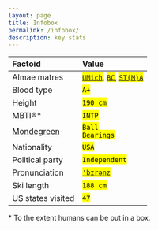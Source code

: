 ```yaml
---
layout: page
title: Infobox
permalink: /infobox/
description: key stats
---
```

| Factoid | Value |
| :---    | :---  |
| Almae matres | <mark><code><a href="https://twitter.com/MichiganRoss/" target="_blank">UMich</a></code></mark>, <mark><code><a href="https://twitter.com/BCPhilosophy" target="_blank">BC</a></code></mark>, <mark><code><a href="https://pb.url.lol/sta" target="_blank">ST(M)A</a></code></mark> |
| Blood type | <mark><code>A+</code></mark> |
| Height | <mark><code>190 cm</code></mark> |
| MBTI®* | <mark><code>INTP</code></mark> |
| <a href="https://duckduckgo.com/?q=mondegreen" target="_blank">Mondegreen</a> | <mark><code>Ball Bearings</code></mark>
| Nationality | <mark><code>USA</code></mark> |
| Political party | <mark><code>Independent</code></mark> |
| Pronunciation | <mark><code><a href="/assets/audio/berens.mp3">'b&#x026A;r&#x0259;nz</a></code></mark> |
| Ski length | <mark><code>188 cm</code></mark> |
| US states visited | <mark><code>47</code></mark> |

<span class="muted small">* To the extent humans can be put in a box.</span>